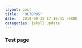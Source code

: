 ```yaml
---
layout: post
title:  "OCTOPUS"
date:   2019-09-15 17:10:41 -0800
categories: jekyll update
---
```


### Test page
